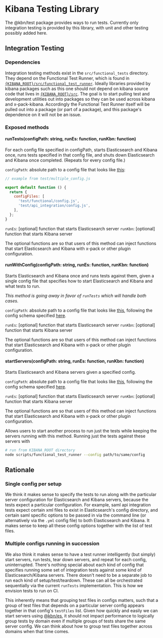 Kibana Testing Library
======================

The @kbn/test package provides ways to run tests. Currently only integration testing is provided by this library, with unit and other testing possibly added here.

Integration Testing
-------------------

### Dependencies

Integration testing methods exist in the `src/functional_tests` directory. They depend on the Functional Test Runner, which is found in [`{KIBANA_ROOT}/src/functional_test_runner`](../../src/functional_test_runner). Ideally libraries provided by kibana packages such as this one should not depend on kibana source code that lives in [`{KIBANA_ROOT}/src`](../../src). The goal is to start pulling test and development utilities out into packages so they can be used across kibana and x-pack-kibana. Accordingly the Functional Test Runner itself will be pulled out into a package (or part of a package), and this package's dependence on it will not be an issue.

### Exposed methods

#### runTests(configPath: string, runEs: function, runKbn: function)
For each config file specified in configPath, starts Elasticsearch and Kibana once, runs tests specified in that config file, and shuts down Elasticsearch and Kibana once completed. (Repeats for every config file.)

`configPath`: absolute path to a config file that looks like [this](../../test/multiple_config.js):

```js
// example from test/multiple_config.js

export default function () {
  return {
    configFiles: [
      'test/functional/config.js',
      'test/api_integration/config.js',
    ],
  };
}
```

`runEs`: [optional] function that starts Elasticsearch server
`runKbn`: [optional] function that starts Kibana server

The optional functions are so that users of this method can inject functions that start Elasticsearch and Kibana with x-pack or other plugin configuration.

#### runWithConfig(configPath: string, runEs: function, runKbn: function)
Starts Elasticsearch and Kibana once and runs tests against them, given a single config file that specifies how to start Elasticsearch and Kibana and what tests to run.

_This method is going away in favor of `runTests` which will handle both cases._

`configPath`: absolute path to a config file that looks like [this](../../test/functional/config.js), following the config schema specified [here](../../src/functional_test_runner/lib/config/schema.js).

`runEs`: [optional] function that starts Elasticsearch server
`runKbn`: [optional] function that starts Kibana server

The optional functions are so that users of this method can inject functions that start Elasticsearch and Kibana with x-pack or other plugin configuration.

#### startServers(configPath: string, runEs: function, runKbn: function)
Starts Elasticsearch and Kibana servers given a specified config.

`configPath`: absolute path to a config file that looks like [this](../../test/functional/config.js), following the config schema specified [here](../../src/functional_test_runner/lib/config/schema.js).

`runEs`: [optional] function that starts Elasticsearch server
`runKbn`: [optional] function that starts Kibana server

The optional functions are so that users of this method can inject functions that start Elasticsearch and Kibana with x-pack or other plugin configuration.

Allows users to start another process to run just the tests while keeping the servers running with this method. Running just the tests against these servers with

```sh
# run from KIBANA_ROOT directory
node scripts/functional_test_runner --config path/to/same/config
```

## Rationale

### Single config per setup

We think it makes sense to specify the tests to run along with the particular server configuration for Elasticsearch and Kibana servers, because the tests expect a particular configuration. For example, saml api integration tests expect certain xml files to exist in Elasticsearch's config directory, and certain saml specific options to be passed in via the command line (or alternatively via the `.yml` config file) to both Elasticsearch and Kibana. It makes sense to keep all these config options together with the list of test files.

### Multiple configs running in succession

We also think it makes sense to have a test runner intelligently (but simply) start servers, run tests, tear down servers, and repeat for each config, uninterrupted. There's nothing special about each kind of config that specifies running some set of integration tests against some kind of Elasticsearch/Kibana servers. There doesn't need to be a separate job to run each kind of setup/test/teardown. These can all be orchestrated sequentially via the current `runTests` implementation. This is how we envision tests to run on CI.

This inherently means that grouping test files in configs matters, such that a group of test files that depends on a particular server config appears together in that config's `testFiles` list. Given how quickly and easily we can start servers using [@kbn/es](../../packages/kbn-es), it should not impact performance to logically group tests by domain even if multiple groups of tests share the same server config. We can think about how to group test files together across domains when that time comes.

